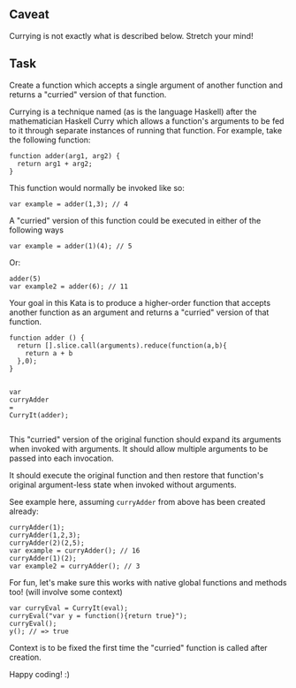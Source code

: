 <h2 id="caveat">Caveat</h2>
<p>Currying is not exactly what is described below. Stretch your mind!</p>
<h2 id="task">Task</h2>
<p>Create a function which accepts a single argument of another function and returns a "curried" version of that function.</p>
<p>Currying is a technique named (as is the language Haskell) after the mathematician Haskell Curry which allows a function's arguments to be fed to it through separate instances of running that function. For example, take the following function:</p>
<pre><code class="language-javascript"><span class="cm-keyword">function</span> <span class="cm-def">adder</span>(<span class="cm-def">arg1</span>, <span class="cm-def">arg2</span>) {
  <span class="cm-keyword">return</span> <span class="cm-variable-2">arg1</span> <span class="cm-operator">+</span> <span class="cm-variable-2">arg2</span>;
}
</code></pre>
<p>This function would normally be invoked like so:</p>
<pre><code class="language-javascript"><span class="cm-keyword">var</span> <span class="cm-def">example</span> <span class="cm-operator">=</span> <span class="cm-variable">adder</span>(<span class="cm-number">1</span>,<span class="cm-number">3</span>); <span class="cm-comment">// 4</span>
</code></pre>
<p>A "curried" version of this function could be executed in either of the following ways</p>
<pre><code class="language-javascript"><span class="cm-keyword">var</span> <span class="cm-def">example</span> <span class="cm-operator">=</span> <span class="cm-variable">adder</span>(<span class="cm-number">1</span>)(<span class="cm-number">4</span>); <span class="cm-comment">// 5</span>
</code></pre>
<p>Or:</p>
<pre><code class="language-javascript"><span class="cm-variable">adder</span>(<span class="cm-number">5</span>)
<span class="cm-keyword">var</span> <span class="cm-def">example2</span> <span class="cm-operator">=</span> <span class="cm-variable">adder</span>(<span class="cm-number">6</span>); <span class="cm-comment">// 11</span>
</code></pre>
<p>Your goal in this Kata is to produce a higher-order function that accepts another function as an argument and returns a "curried" version of that function.</p>
<pre><code class="language-javascript"><span class="cm-keyword">function</span> <span class="cm-def">adder</span> () {
  <span class="cm-keyword">return</span> [].<span class="cm-property">slice</span>.<span class="cm-property">call</span>(<span class="cm-variable-2">arguments</span>).<span class="cm-property">reduce</span>(<span class="cm-keyword">function</span>(<span class="cm-def">a</span>,<span class="cm-def">b</span>){
    <span class="cm-keyword">return</span> <span class="cm-variable-2">a</span> <span class="cm-operator">+</span> <span class="cm-variable-2">b</span>
  },<span class="cm-number">0</span>);
}

<span class="cm-keyword">var</span> <span class="cm-def">curryAdder</span> <span class="cm-operator">=</span> <span class="cm-variable">CurryIt</span>(<span class="cm-variable">adder</span>);
</code></pre>
<p>This "curried" version of the original function should expand its arguments when invoked with arguments. It should allow multiple arguments to be passed into each invocation.</p>
<p>It should execute the original function and then restore that function's original argument-less state when invoked without arguments.</p>
<p>See example here, assuming <code>curryAdder</code> from above has been created already:</p>
<pre><code class="language-javascript"><span class="cm-variable">curryAdder</span>(<span class="cm-number">1</span>);
<span class="cm-variable">curryAdder</span>(<span class="cm-number">1</span>,<span class="cm-number">2</span>,<span class="cm-number">3</span>);
<span class="cm-variable">curryAdder</span>(<span class="cm-number">2</span>)(<span class="cm-number">2</span>,<span class="cm-number">5</span>);
<span class="cm-keyword">var</span> <span class="cm-def">example</span> <span class="cm-operator">=</span> <span class="cm-variable">curryAdder</span>(); <span class="cm-comment">// 16</span>
<span class="cm-variable">curryAdder</span>(<span class="cm-number">1</span>)(<span class="cm-number">2</span>);
<span class="cm-keyword">var</span> <span class="cm-def">example2</span> <span class="cm-operator">=</span> <span class="cm-variable">curryAdder</span>(); <span class="cm-comment">// 3</span>
</code></pre>
<p>For fun, let's make sure this works with native global functions and methods too! (will involve some context)</p>
<pre><code class="language-javascript"><span class="cm-keyword">var</span> <span class="cm-def">curryEval</span> <span class="cm-operator">=</span> <span class="cm-variable">CurryIt</span>(<span class="cm-variable">eval</span>);
<span class="cm-variable">curryEval</span>(<span class="cm-string">"var y = function(){return true}"</span>);
<span class="cm-variable">curryEval</span>();
<span class="cm-variable">y</span>(); <span class="cm-comment">// =&gt; true</span>
</code></pre>
<p>Context is to be fixed the first time the "curried" function is called after creation.</p>
<p>Happy coding! :)</p>
